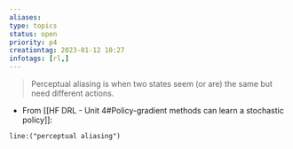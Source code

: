 ```yaml
---
aliases:
type: topics
status: open
priority: p4
creationtag: 2023-01-12 10:27
infotags: [rl,]
---
```

>Perceptual aliasing is when two states seem (or are) the same but need different actions.
- From [[HF DRL - Unit 4#Policy-gradient methods can learn a stochastic policy]]:





```query 
line:("perceptual aliasing")
```